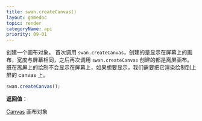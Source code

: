 ```yaml
---
title: swan.createCanvas()
layout: gamedoc
topic: render
categoryName: api
priority: 09-01
---
```


创建一个画布对象。
首次调用 `swan.createCanvas`，创建的是显示在屏幕上的画布，宽度与屏幕相同，之后再次调用 `swan.createCanvas` 创建的都是离屏画布。既在离屛上的绘制不会显示在屏幕上，如果想要显示，我们需要把它渲染绘制到上屏的 canvas 上。

```js
swan.createCanvas();
```

**返回值：**

[Canvas](/game/api/render/Canvas/) 画布对象